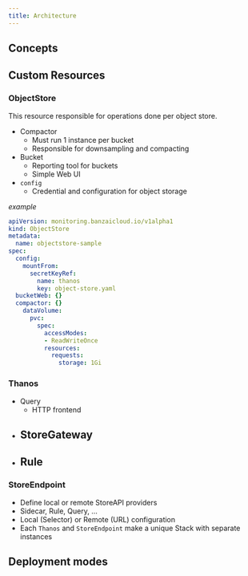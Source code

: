 ```yaml
---
title: Architecture
---
```


## Concepts
 
## Custom Resources

### ObjectStore

This resource responsible for operations done per object store.
- Compactor
  - Must run 1 instance per bucket
  - Responsible for downsampling and compacting
- Bucket
  - Reporting tool for buckets
  - Simple Web UI
- `config`
  - Credential and configuration for object storage

*example*

```yaml
apiVersion: monitoring.banzaicloud.io/v1alpha1
kind: ObjectStore
metadata:
  name: objectstore-sample
spec:
  config:
    mountFrom:
      secretKeyRef:
        name: thanos
        key: object-store.yaml
  bucketWeb: {}
  compactor: {}
    dataVolume:
      pvc:
        spec:
          accessModes:
          - ReadWriteOnce
          resources:
            requests:
              storage: 1Gi
```

### Thanos

- Query
  - HTTP frontend
- StoreGateway
  - 
- Rule
  - 
  
### StoreEndpoint
- Define local or remote StoreAPI providers
- Sidecar, Rule, Query, ...
- Local (Selector) or Remote (URL) configuration
- Each `Thanos` and `StoreEndpoint` make a unique Stack with separate instances

## Deployment modes
